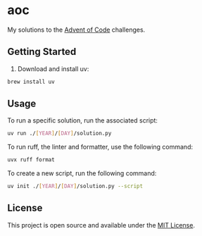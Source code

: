# aoc

My solutions to the [Advent of Code](https://adventofcode.com/) challenges.

## Getting Started

1. Download and install uv:

```bash
brew install uv
```

## Usage

To run a specific solution, run the associated script:

```bash
uv run ./[YEAR]/[DAY]/solution.py
```

To run ruff, the linter and formatter, use the following command:

```bash
uvx ruff format
```

To create a new script, run the following command:

```bash
uv init ./[YEAR]/[DAY]/solution.py --script
```

## License

This project is open source and available under the [MIT License](LICENSE).
